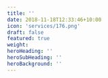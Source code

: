 ```yaml
---
title: ''
date: 2018-11-18T12:33:46+10:00
icon: 'services/176.png'
draft: false
featured: true
weight: 
heroHeading: ''
heroSubHeading: ''
heroBackground: ''
---
```

